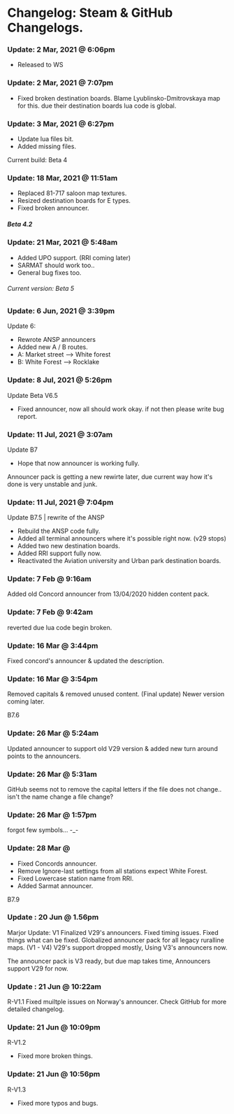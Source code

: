# Changelog: Steam & GitHub Changelogs.
### Update: 2 Mar, 2021 @ 6:06pm
- Released to WS

### Update: 2 Mar, 2021 @ 7:07pm
- Fixed broken destination boards.
Blame Lyublinsko-Dmitrovskaya map for this. due their destination boards lua code is global.

### Update: 3 Mar, 2021 @ 6:27pm
- Update lua files bit.
- Added missing files.

Current build: Beta 4

### Update: 18 Mar, 2021 @ 11:51am

- Replaced 81-717 saloon map textures.
- Resized destination boards for E types.
- Fixed broken announcer.
##### Beta 4.2

### Update: 21 Mar, 2021 @ 5:48am
- Added UPO support. (RRI coming later)
- SARMAT should work too..
- General bug fixes too.


###### Current version: Beta 5

### Update: 6 Jun, 2021 @ 3:39pm

Update 6:
- Rewrote ANSP announcers
- Added new A / B routes.
- A: Market street --> White forest
- B: White Forest --> Rocklake

### Update: 8 Jul, 2021 @ 5:26pm
Update Beta V6.5

- Fixed announcer, now all should work okay.
if not then please write bug report.

### Update: 11 Jul, 2021 @ 3:07am

Update B7
- Hope that now announcer is working fully.

Announcer pack is getting a new rewirte later, due current way how it's done is very unstable and junk.

### Update: 11 Jul, 2021 @ 7:04pm
Update B7.5 | rewrite of the ANSP
- Rebuild the ANSP code fully.
- Added all terminal announcers where it's possible right now. (v29 stops)
- Added two new destination boards.
- Added RRI support fully now.
- Reactivated the Aviation university and Urban park destination boards.

### Update: 7 Feb @ 9:16am
Added old Concord announcer from 13/04/2020 hidden content pack.

### Update: 7 Feb @ 9:42am
reverted due lua code begin broken.

### Update: 16 Mar @ 3:44pm
Fixed concord's announcer & updated the description.

### Update: 16 Mar @ 3:54pm
Removed capitals & removed unused content. (Final update) Newer version coming later.

B7.6

### Update: 26 Mar @ 5:24am
Updated announcer to support old V29 version & added new turn around points to the announcers.

### Update: 26 Mar @ 5:31am
GitHub seems not to remove the capital letters if the file does not change.. 
isn't the name change a file change?

### Update: 26 Mar @ 1:57pm
forgot few symbols... -_-

### Update: 28 Mar @ 
- Fixed Concords announcer.
- Remove Ignore-last settings from all stations expect White Forest.
- Fixed Lowercase station name from RRI.
- Added Sarmat announcer.

B7.9

### Update : 20 Jun @ 1.56pm
Marjor Update: V1
Finalized V29's announcers.
Fixed timing issues.
Fixed things what can be fixed.
Globalized announcer pack for all legacy ruralline maps. (V1 - V4)
V29's support dropped mostly, Using V3's announcers now.

The announcer pack is V3 ready, but due map takes time, Announcers support V29 for now.

### Update : 21 Jun @ 10:22am
R-V1.1
Fixed muiltple issues on Norway's announcer.
Check GitHub for more detailed changelog.

### Update: 21 Jun @ 10:09pm
R-V1.2
- Fixed more broken things.

### Update: 21 Jun @ 10:56pm
R-V1.3
- Fixed more typos and bugs.